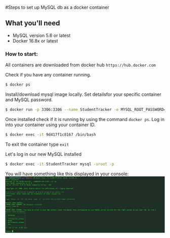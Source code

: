 #Steps to set up MySQL db as a docker container

## What you'll need

- MySQL version 5.6 or latest
- Docker 16.8x or latest


### How to start:
All containers are downloaded from docker hub `https://hub.docker.com`

Check if you have any container running.
```sh
$ docker ps
```

Install/download mysql image locally. Set detailsfor your specific container and MySQL password.
```sh
$ docker run -p 3306:3306 --name StudentTracker -e MYSQL_ROOT_PASSWORD=#### -d mysql
```

Once installed check if it is running by using the command `docker ps`.
Log in into your container using your container ID.
```sh
$ docker exec -it 9d417f1c8167 /bin/bash
```

To exit the container type `exit`

Let's log in our new MySQL installed

```sh
$ docker exec -it StudentTracker mysql -uroot -p
```

You will have something like this displayed in your console:
![Image](docker_msqyl.png)

